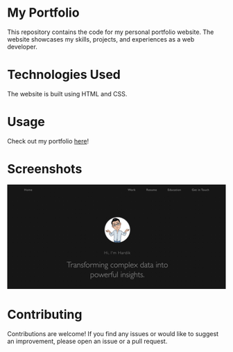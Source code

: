 # My Portfolio
This repository contains the code for my personal portfolio website. The website showcases my skills, projects, and experiences as a web developer.

# Technologies Used
The website is built using HTML and CSS.

# Usage
Check out my portfolio [here](https://gadher80.github.io/)!

# Screenshots
<img src = "Screenshot 2023-04-08 at 20.20.02.png" />


# Contributing
Contributions are welcome! If you find any issues or would like to suggest an improvement, please open an issue or a pull request.
